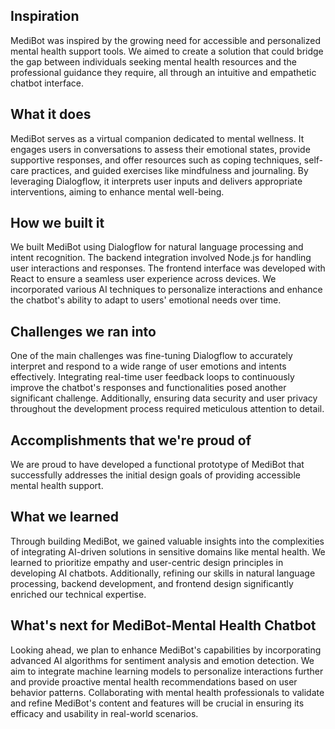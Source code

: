 ## Inspiration
MediBot was inspired by the growing need for accessible and personalized mental health support tools. We aimed to create a solution that could bridge the gap between individuals seeking mental health resources and the professional guidance they require, all through an intuitive and empathetic chatbot interface.

## What it does
MediBot serves as a virtual companion dedicated to mental wellness. It engages users in conversations to assess their emotional states, provide supportive responses, and offer resources such as coping techniques, self-care practices, and guided exercises like mindfulness and journaling. By leveraging Dialogflow, it interprets user inputs and delivers appropriate interventions, aiming to enhance mental well-being.

## How we built it
We built MediBot using Dialogflow for natural language processing and intent recognition. The backend integration involved Node.js for handling user interactions and responses. The frontend interface was developed with React to ensure a seamless user experience across devices. We incorporated various AI techniques to personalize interactions and enhance the chatbot's ability to adapt to users' emotional needs over time.

## Challenges we ran into
One of the main challenges was fine-tuning Dialogflow to accurately interpret and respond to a wide range of user emotions and intents effectively. Integrating real-time user feedback loops to continuously improve the chatbot's responses and functionalities posed another significant challenge. Additionally, ensuring data security and user privacy throughout the development process required meticulous attention to detail.

## Accomplishments that we're proud of
We are proud to have developed a functional prototype of MediBot that successfully addresses the initial design goals of providing accessible mental health support. 

## What we learned
Through building MediBot, we gained valuable insights into the complexities of integrating AI-driven solutions in sensitive domains like mental health. We learned to prioritize empathy and user-centric design principles in developing AI chatbots. Additionally, refining our skills in natural language processing, backend development, and frontend design significantly enriched our technical expertise.

## What's next for MediBot-Mental Health Chatbot
Looking ahead, we plan to enhance MediBot's capabilities by incorporating advanced AI algorithms for sentiment analysis and emotion detection. We aim to integrate machine learning models to personalize interactions further and provide proactive mental health recommendations based on user behavior patterns. Collaborating with mental health professionals to validate and refine MediBot's content and features will be crucial in ensuring its efficacy and usability in real-world scenarios.
